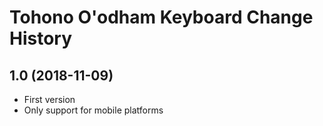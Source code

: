 Tohono O'odham Keyboard Change History
=======================

1.0 (2018-11-09)
-----------------

* First version
* Only support for mobile platforms
